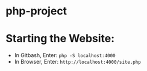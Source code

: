# php-project

# Starting the Website:
- In Gitbash, Enter: 
`php -S localhost:4000`
- In Browser, Enter:
`http://localhost:4000/site.php`
